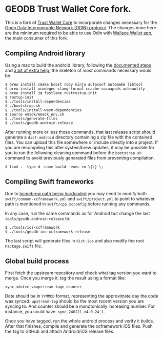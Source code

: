 # GEODB Trust Wallet Core fork.

This is a fork of [Trust Wallet
Core](https://github.com/trustwallet/wallet-core) to incorporate changes
necessary for the [Open Data Interoperable Network (ODIN)
protocol](https://odinprotocol.io/). The changes done here are the minimum
required to be able to use Odin with [Wallace Wallet
app](https://wallacewallet.io/), the main consumer of this fork.


## Compiling Android library

Using a mac to build the android library, following the [documented
steps](https://developer.trustwallet.com/developer/wallet-core/developing-the-library/building)
and [a bit of extra
help](https://github.com/trustwallet/wallet-core/discussions/3692), the
skeleton of *most* commands necessary would be:

```
$ brew install cmake boost ruby ninja autoconf automake libtool 
$ brew install xcodegen clang-format ccache cocoapods xcbeautify
$ brew install jq fastlane rustrustup-init
$ rustup-init
$ ./tools/install-dependencies
$ ./bootstrap.sh
$ ./tools/install-wasm-dependencies
$ source emsdk/emsdk_env.sh
$ ./tools/generate-files
$ ./tools/geodb-android-release
```

After running more or less those commands, that last release script should
generate a `dist-android` directory containing a zip file with the contained
files. You can upload this file somewhere or include directly into a project.
If you are recompiling this after system/brew updates, it may be possible for
you to run the following cleaning command before the `bootstrap.sh` command to
avoid previously generated files from preventing compilation.

```
$ find . -type d -name build -exec rm \{\} \;
```


## Compiling Swift frameworks

Due to [homebrew path being
hardcoded](https://github.com/trustwallet/wallet-core/issues/3695) you may need
to modify both `swift/common-xcframework.yml` and `swift/project.yml` to point
to whatever path is mentioned in `swift/cpp.xcconfig` before running any
commands.

In any case, run the same commands as for Android but change the last
`tools/geodb-android-release` to:

```
$ ./tools/ios-xcframework
$ ./tools/geodb-ios-xcframework-release
```

The last script will generate files in `dist-ios` and also modify the root
`Package.swift` file.

## Global build process

First fetch the upstream repository and check what tag version you want to
merge. Once you merge it, tag the result using a format like:

    sync_<date>_v<upstream-tag>_counter

Date should be in `YYMMDD` format, representing the approximate day the code
was synced. `upstream-tag` should be the most recent version you are syncing
to. And counter should be a monotonically increasing number. For instance, you
could have: `sync_240221_v4.0.24_1`.

Once you have tagged, run the whole android process and verify it builds. After
that finishes, compile and generate the xcframework iOS files. Push the tag to
GitHub and attach Android/iOS release files.
